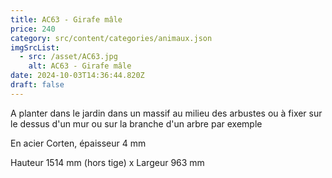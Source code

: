 ```yaml
---
title: AC63 - Girafe mâle
price: 240
category: src/content/categories/animaux.json
imgSrcList:
  - src: /asset/AC63.jpg
    alt: AC63 - Girafe mâle
date: 2024-10-03T14:36:44.820Z
draft: false
---
```


A planter dans le jardin dans un massif au milieu des arbustes ou à fixer sur le dessus d'un mur ou sur la branche d'un arbre par exemple

En acier Corten, épaisseur 4 mm

Hauteur 1514 mm (hors tige) x Largeur 963 mm
